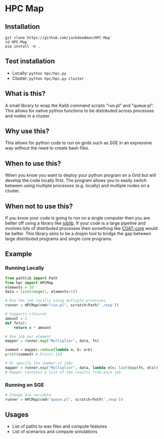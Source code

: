 # HPC Map

## Installation
```
git clone https://github.com/jackdeadman/HPC-Map`
cd HPC-Map
pip install -e .
```

## Test installation
- Locally: `python hpc/hpc.py`
- Cluster: `python hpc/hpc.py cluster`

## What is this?
A small library to wrap the Kaldi command scripts "run.pl" and "queue.pl". This allows for native python functions to be distributed across processes and nodes in a cluster.

## Why use this?
This allows for python code to run on grids such as SGE in an expressive way without the need to create bash files.

## When to use this?
When you know you want to deploy your python program on a Grid but will develop the code locally first. The program allows you to easily switch between using multiple processes (e.g. locally) and multiple nodes on a cluster.

## When not to use this?
If you know your code is going to run on a single computer then you are better off using a library like [joblib](https://joblib.readthedocs.io/en/latest/). If your code is a large pipeline and involves lots of distributed processes then something like [CGAT-core](https://cgat-core.readthedocs.io/en/latest/) would be better. This library aims to be a dropin tool to bridge the gap between large distributed programs and single core programs.

## Example
### Running Locally
```python
from pathlib import Path
from hpc import HPCMap
elements = 10
data = list(range(1, elements+1))

# Run the job locally using multiple processes
runner = HPCMap(cmd="run.pl", scratch=Path('./exp'))

# Supports closures
amount = 2
def fn(x):
    return x * amount

# One job per element
mapper = runner.map("Multiplier", data, fn)

summed = mapper.reduce(lambda a, b: a+b)
print(summed) # Prints 110

# Or specify the number of jobs
mapper = runner.map("Multiplier", data, lambda els: list(map(fn, els)), jobs=5)
# Mapper contains a list of the results from each job
```
### Running on SGE
```python
# Change one variable
runner = HPCMap(cmd="queue.pl", scratch=Path('./exp'))
```

## Usages
- List of paths to wav files and compute features
- List of scenarios and compute simulations
